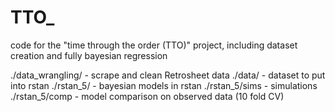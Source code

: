 # TTO_
code for the "time through the order (TTO)" project,
including dataset creation and fully bayesian regression

./data_wrangling/   - scrape and clean Retrosheet data
./data/             - dataset to put into rstan
./rstan_5/          - bayesian models in rstan
./rstan_5/sims      - simulations
./rstan_5/comp      - model comparison on observed data (10 fold CV)
